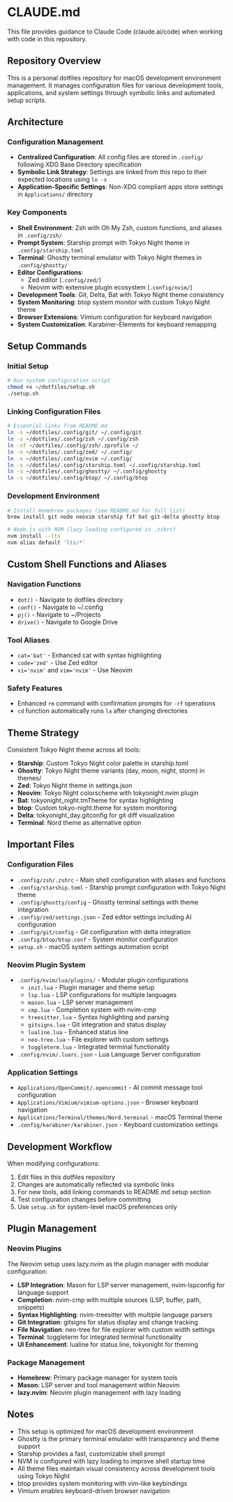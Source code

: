 # CLAUDE.md

This file provides guidance to Claude Code (claude.ai/code) when working with code in this repository.

## Repository Overview

This is a personal dotfiles repository for macOS development environment management. It manages configuration files for various development tools, applications, and system settings through symbolic links and automated setup scripts.

## Architecture

### Configuration Management
- **Centralized Configuration**: All config files are stored in `.config/` following XDG Base Directory specification
- **Symbolic Link Strategy**: Settings are linked from this repo to their expected locations using `ln -s`
- **Application-Specific Settings**: Non-XDG compliant apps store settings in `Applications/` directory

### Key Components
- **Shell Environment**: Zsh with Oh My Zsh, custom functions, and aliases in `.config/zsh/`
- **Prompt System**: Starship prompt with Tokyo Night theme in `.config/starship.toml`
- **Terminal**: Ghostty terminal emulator with Tokyo Night themes in `.config/ghostty/`
- **Editor Configurations**: 
  - Zed editor (`.config/zed/`)
  - Neovim with extensive plugin ecosystem (`.config/nvim/`)
- **Development Tools**: Git, Delta, Bat with Tokyo Night theme consistency
- **System Monitoring**: btop system monitor with custom Tokyo Night theme
- **Browser Extensions**: Vimium configuration for keyboard navigation
- **System Customization**: Karabiner-Elements for keyboard remapping

## Setup Commands

### Initial Setup
```bash
# Run system configuration script
chmod +x ~/dotfiles/setup.sh
./setup.sh
```

### Linking Configuration Files
```bash
# Essential links from README.md
ln -s ~/dotfiles/.config/git/ ~/.config/git
ln -s ~/dotfiles/.config/zsh ~/.config/zsh
ln -sf ~/dotfiles/.config/zsh/.zprofile ~/
ln -s ~/dotfiles/.config/zed/ ~/.config/
ln -s ~/dotfiles/.config/nvim ~/.config/
ln -s ~/dotfiles/.config/starship.toml ~/.config/starship.toml
ln -s ~/dotfiles/.config/ghostty/ ~/.config/ghostty
ln -s ~/dotfiles/.config/btop/ ~/.config/btop
```

### Development Environment
```bash
# Install Homebrew packages (see README.md for full list)
brew install git node neovim starship fzf bat git-delta ghostty btop

# Node.js with NVM (lazy loading configured in .zshrc)
nvm install --lts
nvm alias default 'lts/*'
```

## Custom Shell Functions and Aliases

### Navigation Functions
- `dot()` - Navigate to dotfiles directory
- `conf()` - Navigate to ~/.config
- `pj()` - Navigate to ~/Projects
- `drive()` - Navigate to Google Drive

### Tool Aliases
- `cat='bat'` - Enhanced cat with syntax highlighting
- `code='zed'` - Use Zed editor
- `vi='nvim'` and `vim='nvim'` - Use Neovim

### Safety Features
- Enhanced `rm` command with confirmation prompts for `-rf` operations
- `cd` function automatically runs `la` after changing directories

## Theme Strategy

Consistent Tokyo Night theme across all tools:
- **Starship**: Custom Tokyo Night color palette in starship.toml
- **Ghostty**: Tokyo Night theme variants (day, moon, night, storm) in themes/
- **Zed**: Tokyo Night theme in settings.json
- **Neovim**: Tokyo Night colorscheme with tokyonight.nvim plugin
- **Bat**: tokyonight_night.tmTheme for syntax highlighting
- **btop**: Custom tokyo-night.theme for system monitoring
- **Delta**: tokyonight_day.gitconfig for git diff visualization
- **Terminal**: Nord theme as alternative option

## Important Files

### Configuration Files
- `.config/zsh/.zshrc` - Main shell configuration with aliases and functions
- `.config/starship.toml` - Starship prompt configuration with Tokyo Night theme
- `.config/ghostty/config` - Ghostty terminal settings with theme integration
- `.config/zed/settings.json` - Zed editor settings including AI configuration
- `.config/git/config` - Git configuration with delta integration
- `.config/btop/btop.conf` - System monitor configuration
- `setup.sh` - macOS system settings automation script

### Neovim Plugin System
- `.config/nvim/lua/plugins/` - Modular plugin configurations
  - `init.lua` - Plugin manager and theme setup
  - `lsp.lua` - LSP configurations for multiple languages
  - `mason.lua` - LSP server management
  - `cmp.lua` - Completion system with nvim-cmp
  - `treesitter.lua` - Syntax highlighting and parsing
  - `gitsigns.lua` - Git integration and status display
  - `lualine.lua` - Enhanced status line
  - `neo-tree.lua` - File explorer with custom settings
  - `toggleterm.lua` - Integrated terminal functionality
- `.config/nvim/.luarc.json` - Lua Language Server configuration

### Application Settings
- `Applications/OpenCommit/.opencommit` - AI commit message tool configuration
- `Applications/Vimium/vimium-options.json` - Browser keyboard navigation
- `Applications/Terminal/themes/Nord.terminal` - macOS Terminal theme
- `.config/karabiner/karabiner.json` - Keyboard customization settings

## Development Workflow

When modifying configurations:
1. Edit files in this dotfiles repository
2. Changes are automatically reflected via symbolic links
3. For new tools, add linking commands to README.md setup section
4. Test configuration changes before committing
5. Use `setup.sh` for system-level macOS preferences only

## Plugin Management

### Neovim Plugins
The Neovim setup uses lazy.nvim as the plugin manager with modular configuration:
- **LSP Integration**: Mason for LSP server management, nvim-lspconfig for language support
- **Completion**: nvim-cmp with multiple sources (LSP, buffer, path, snippets)
- **Syntax Highlighting**: nvim-treesitter with multiple language parsers
- **Git Integration**: gitsigns for status display and change tracking
- **File Navigation**: neo-tree for file explorer with custom width settings
- **Terminal**: toggleterm for integrated terminal functionality
- **UI Enhancement**: lualine for status line, tokyonight for theming

### Package Management
- **Homebrew**: Primary package manager for system tools
- **Mason**: LSP server and tool management within Neovim
- **lazy.nvim**: Neovim plugin management with lazy loading

## Notes

- This setup is optimized for macOS development environment
- Ghostty is the primary terminal emulator with transparency and theme support
- Starship provides a fast, customizable shell prompt
- NVM is configured with lazy loading to improve shell startup time
- All theme files maintain visual consistency across development tools using Tokyo Night
- btop provides system monitoring with vim-like keybindings
- Vimium enables keyboard-driven browser navigation